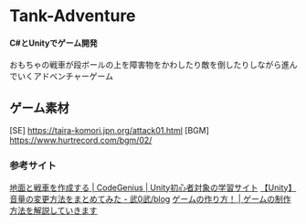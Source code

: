 # Tank-Adventure

#### C#とUnityでゲーム開発

おもちゃの戦車が段ボールの上を障害物をかわしたり敵を倒したりしながら進んでいくアドベンチャーゲーム



## ゲーム素材

[SE] https://taira-komori.jpn.org/attack01.html
[BGM] https://www.hurtrecord.com/bgm/02/


### 参考サイト

[地面と戦車を作成する | CodeGenius | Unity初心者対象の学習サイト](https://codegenius.org/open/courses/24/sections/104)
[【Unity】 音量の変更方法をまとめてみた - 武0武/blog](https://bravememo.hatenablog.com/entry/2019/12/08/005415)
[ゲームの作り方！ | ゲームの制作方法を解説していきます](https://dkrevel.com/)


